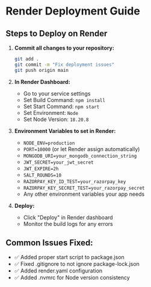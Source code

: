 # Render Deployment Guide

## Steps to Deploy on Render

1. **Commit all changes to your repository:**
   ```bash
   git add .
   git commit -m "Fix deployment issues"
   git push origin main
   ```

2. **In Render Dashboard:**
   - Go to your service settings
   - Set Build Command: `npm install`
   - Set Start Command: `npm start`
   - Set Environment: `Node`
   - Set Node Version: `18.20.8`

3. **Environment Variables to set in Render:**
   - `NODE_ENV=production`
   - `PORT=10000` (or let Render assign automatically)
   - `MONGODB_URI=your_mongodb_connection_string`
   - `JWT_SECRET=your_jwt_secret`
   - `JWT_EXPIRE=2h`
   - `SALT_ROUNDS=10`
   - `RAZORPAY_KEY_ID_TEST=your_razorpay_key`
   - `RAZORPAY_KEY_SECRET_TEST=your_razorpay_secret`
   - Any other environment variables your app needs

4. **Deploy:**
   - Click "Deploy" in Render dashboard
   - Monitor the build logs for any errors

## Common Issues Fixed:
- ✅ Added proper start script to package.json
- ✅ Fixed .gitignore to not ignore package-lock.json
- ✅ Added render.yaml configuration
- ✅ Added .nvmrc for Node version consistency
